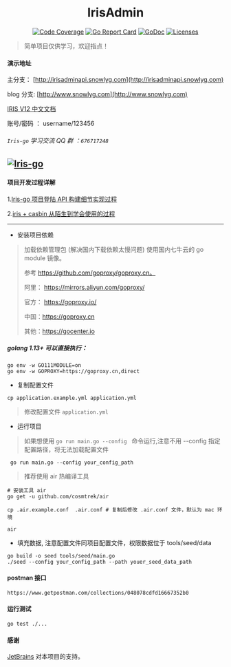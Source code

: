 <h1 align="center">IrisAdmin</h1>

<div align="center">
    <a href="https://codecov.io/gh/snowlyg/IrisAdminApi"><img src="https://codecov.io/gh/snowlyg/IrisAdminApi/branch/master/graph/badge.svg" alt="Code Coverage"></a>
    <a href="https://goreportcard.com/report/github.com/snowlyg/IrisAdminApi"><img src="https://goreportcard.com/badge/github.com/snowlyg/IrisAdminApi" alt="Go Report Card"></a>
    <a href="https://godoc.org/github.com/snowlyg/IrisAdminApi"><img src="https://godoc.org/github.com/snowlyg/IrisAdminApi?status.svg" alt="GoDoc"></a>
    <a href="https://github.com/snowlyg/IrisAdminApi/blob/master/LICENSE"><img src="https://img.shields.io/github/license/snowlyg/IrisAdminApi" alt="Licenses"></a>
</div>

> 简单项目仅供学习，欢迎指点！
>
#### 演示地址
主分支：
[http://irisadminapi.snowlyg.com](http://irisadminapi.snowlyg.com)

blog 分支:
[http://www.snowlyg.com](http://www.snowlyg.com) 

[IRIS V12 中文文档](https://www.snowlyg.com/chapter/1)


账号/密码 ： username/123456

###### `Iris-go` 学习交流 QQ 群 ：`676717248`
<a target="_blank" href="//shang.qq.com/wpa/qunwpa?idkey=cc99ccf86be594e790eacc91193789746af7df4a88e84fe949e61e5c6d63537c"><img border="0" src="http://pub.idqqimg.com/wpa/images/group.png" alt="Iris-go" title="Iris-go"></a>
---

#### 项目开发过程详解

1.[Iris-go 项目登陆 API 构建细节实现过程](https://www.snowlyg.com/#/detail/1)

2.[iris + casbin 从陌生到学会使用的过程](https://www.snowlyg.com/#/detail/2)

---

- 安装项目依赖

>加载依赖管理包 (解决国内下载依赖太慢问题)
>使用国内七牛云的 go module 镜像。
>
>参考 https://github.com/goproxy/goproxy.cn。
>
>阿里： https://mirrors.aliyun.com/goproxy/
>
>官方： https://goproxy.io/
>
>中国：https://goproxy.cn
>
>其他：https://gocenter.io

##### golang 1.13+ 可以直接执行：
```shell script
go env -w GO111MODULE=on
go env -w GOPROXY=https://goproxy.cn,direct
```
- 复制配置文件
```
cp application.example.yml application.yml
```

>  修改配置文件 `application.yml` 

- 运行项目
>如果想使用 `go run main.go --config ` 命令运行,注意不用 --config 指定配置路径，将无法加载配置文件
```
 go run main.go --config your_config_path
```

>推荐使用 air 热编译工具
```
# 安装工具 air     
go get -u github.com/cosmtrek/air

cp .air.example.conf  .air.conf # 复制后修改 .air.conf 文件，默认为 mac 环境

air
```

- 填充数据, 注意配置文件同项目配置文件，权限数据位于 tools/seed/data
```
go build -o seed tools/seed/main.go 
./seed --config your_config_path --path youer_seed_data_path
```

#### postman 接口
```text
https://www.getpostman.com/collections/048078cdfd16667352b0
```

#### 运行测试
```
go test ./...
```

#### 感谢 

[JetBrains](https://www.jetbrains.com/?from=IrisAdminApi) 对本项目的支持。

